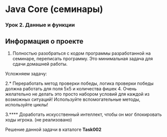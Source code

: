 # Java Core (семинары) #

### Урок 2. Данные и функции ###

## Информация о проекте ##

1. Полностью разобраться с кодом программы разработанной на семинаре, переписать программу. Это минимальная задача для сдачи домашней работы.

Усложняем задачу:

2.* Переработать метод проверки победы, логика проверки победы должна работать для поля 5х5 и
количества фишек 4. Очень желательно не делать это просто набором условий для каждой из
возможных ситуаций! Используйте вспомогательные методы, используйте циклы!

3.**** Доработать искусственный интеллект, чтобы он мог блокировать ходы игрока. (не реализовано)

Решение данной задачи в каталоге **Task002**
